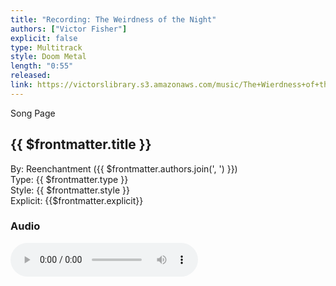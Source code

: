 ```yaml
---
title: "Recording: The Weirdness of the Night"
authors: ["Victor Fisher"]
explicit: false
type: Multitrack
style: Doom Metal
length: "0:55"
released:
link: https://victorslibrary.s3.amazonaws.com/music/The+Wierdness+of+the+Night/The+Weirdness+of+the+Night.mp3
---
```


<g-link to="/77">Song Page</g-link>

## {{ $frontmatter.title }}

By: <g-link to="/16">Reenchantment</g-link> ({{ $frontmatter.authors.join(', ') }})  
Type: {{ $frontmatter.type }}  
Style: {{ $frontmatter.style }}  
Explicit: {{$frontmatter.explicit}}

### Audio

<audio controls controlsList="nodownload">
  <source :src="$frontmatter.link" type="audio/mpeg">
Your browser does not support the audio element.
</audio>
